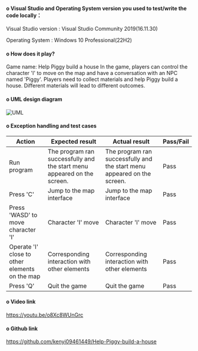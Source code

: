 #### o Visual Studio and Operating System version you used to test/write the code locally：

Visual Studio version :  Visual Studio Community 2019(16.11.30)

Operating System : Windows 10 Professional(22H2)

#### o How does it play? 

Game name: Help Piggy build a house
In the game, players can control the character 'I' to move on the map and have a conversation with an NPC named 'Piggy'. Players need to collect materials and help Piggy build a house. Different materials will lead to different outcomes.

#### o UML design diagram 

![UML](..\CPPGame\assets\UML.jpg)

#### o Exception handling and test cases 

| **Action**                                     | **Expected result**                                          | **Actual result**                                            | **Pass/Fail** |
| ---------------------------------------------- | ------------------------------------------------------------ | ------------------------------------------------------------ | :------------ |
| Run program                                    | The program ran successfully and the start menu appeared on the screen. | The program ran successfully and the start menu appeared on the screen. | Pass          |
| Press 'C'                                      | Jump to the map interface                                    | Jump to the map interface                                    | Pass          |
| Press 'WASD' to move character 'I'             | Character 'I' move                                           | Character 'I' move                                           | Pass          |
| Operate 'I' close to other elements on the map | Corresponding interaction with other elements                | Corresponding interaction with other elements                | Pass          |
| Press 'Q'                                      | Quit the game                                                | Quit the game                                                | Pass          |



#### o Video link

https://youtu.be/o8Xc8WUnGrc

#### o Github link

https://github.com/kenyi09461449/Help-Piggy-build-a-house